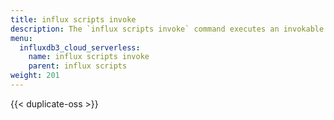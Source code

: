 ```yaml
---
title: influx scripts invoke
description: The `influx scripts invoke` command executes an invokable script in InfluxDB.
menu:
  influxdb3_cloud_serverless:
    name: influx scripts invoke
    parent: influx scripts
weight: 201
---
```


{{< duplicate-oss >}}

